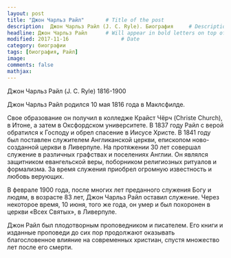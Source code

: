 ```yaml
---
layout: post
title: "Джон Чарльз Райл"       # Title of the post
description:  Джон Чарльз Райл (J. C. Ryle). Биография     # Description of the post, used for Facebook Opengraph & Twitter
headline: Джон Чарльз Райл      # Will appear in bold letters on top of the post
modified: 2017-11-16                 # Date
category: биографии
tags: [биография, Райл]
image: 
comments: false
mathjax:
---
```


Джон Чарльз Райл (J. C. Ryle)
1816-1900

Джон Чарльз Райл родился 10 мая 1816 года в Маклсфилде. 

Свое образование он получил в колледже Крайст Чёрч (Christe Church), в  Итоне, а затем в Оксфордском университете. 
В 1837 году Райл с верой обратился к Господу и обрел спасение в Иисусе Христе. 
В 1841 году был поставлен служителем Англиканской церкви, епископом ново-созданной церкви в Ливерпуле. 
На протяжении 30 лет совершал служение в различных графствах и поселениях Англии. 
Он являлся защитником евангельской веры, поборником религиозных ритуалов и формализма. 
За время служения приобрел огромную известность и любовь верующих. 

В феврале 1900 года, после многих лет преданного служения Богу и людям, в возрасте 83 лет, Джон Чарльз Райл оставил служение. 
Через некоторое время, 10 июня, того же года, он умер и был похоронен в церкви «Всех Святых», в Ливерпуле. 

Джон Райл был плодотворным проповедником и писателем. 
Его книги и изданные проповеди до сих пор продолжают оказывать благословенное влияние на современных христиан, спустя множество лет после его смерти. 
